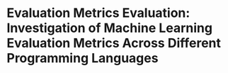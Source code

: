 # Evaluation Metrics Evaluation: Investigation of Machine Learning Evaluation Metrics Across Different Programming Languages
